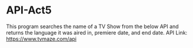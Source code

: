 # API-Act5
This program searches the name of a TV Show from the below API and returns the language it was aired in, premiere date, and end date.
API Link: https://www.tvmaze.com/api
